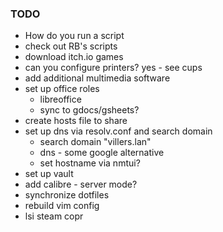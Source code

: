 ### TODO

 - How do you run a script
 - check out RB's scripts
 - download itch.io games
 - can you configure printers? yes - see cups
 - add additional multimedia software
 - set up office roles
   - libreoffice
   - sync to gdocs/gsheets?
 - create hosts file to share
 - set up dns via resolv.conf and search domain
   - search domain "villers.lan"
   - dns - some google alternative
   - set hostname via nmtui?
 - set up vault
 - add calibre - server mode?
 - synchronize dotfiles
 - rebuild vim config
 - lsi steam copr

